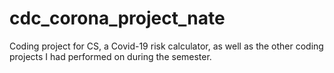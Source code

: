 # cdc_corona_project_nate
Coding project for CS, a Covid-19 risk calculator, as well as the other coding projects I had performed on during the semester.

